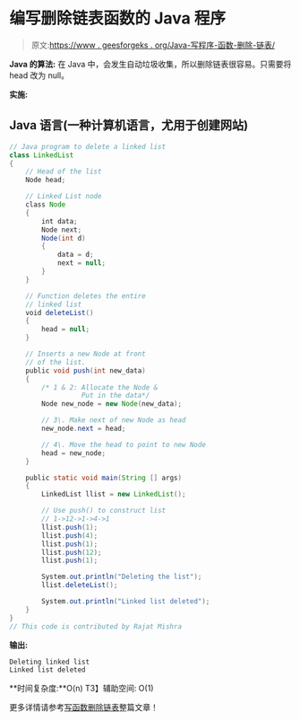 # 编写删除链表函数的 Java 程序

> 原文:[https://www . geesforgeks . org/Java-写程序-函数-删除-链表/](https://www.geeksforgeeks.org/java-program-for-writing-a-function-to-delete-a-linked-list/)

**Java 的算法:**
在 Java 中，会发生自动垃圾收集，所以删除链表很容易。只需要将 head 改为 null。

**实施:**

## Java 语言(一种计算机语言，尤用于创建网站)

```java
// Java program to delete a linked list
class LinkedList
{
    // Head of the list
    Node head; 

    // Linked List node 
    class Node
    {
        int data;
        Node next;
        Node(int d) 
        { 
            data = d; 
            next = null; 
        }
    }

    // Function deletes the entire 
    // linked list 
    void deleteList()
    {
        head = null;
    }

    // Inserts a new Node at front 
    // of the list. 
    public void push(int new_data)
    {
        /* 1 & 2: Allocate the Node &
                  Put in the data*/
        Node new_node = new Node(new_data);

        // 3\. Make next of new Node as head 
        new_node.next = head;

        // 4\. Move the head to point to new Node 
        head = new_node;
    }

    public static void main(String [] args)
    {
        LinkedList llist = new LinkedList();

        // Use push() to construct list
        // 1->12->1->4->1  
        llist.push(1);
        llist.push(4);
        llist.push(1);
        llist.push(12);
        llist.push(1);

        System.out.println("Deleting the list");
        llist.deleteList();

        System.out.println("Linked list deleted");
    }
}
// This code is contributed by Rajat Mishra
```

**输出:**

```java
Deleting linked list
Linked list deleted
```

**时间复杂度:**O(n)
T3】辅助空间: O(1)

更多详情请参考[写函数删除链表](https://www.geeksforgeeks.org/write-a-function-to-delete-a-linked-list/)整篇文章！